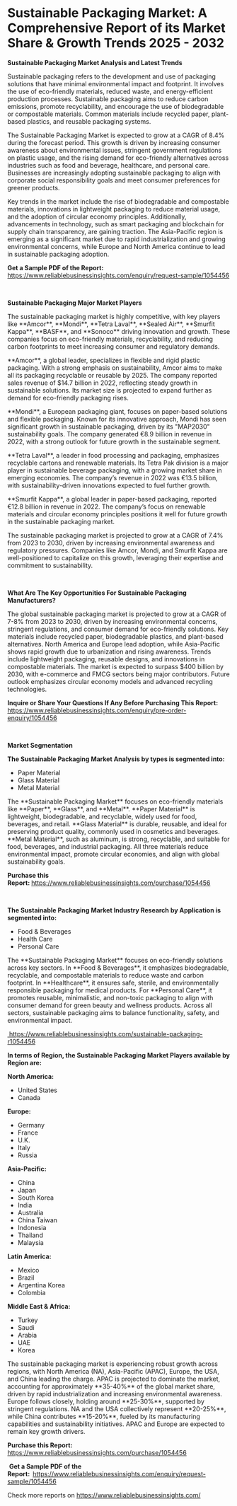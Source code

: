 <p><h1>Sustainable Packaging Market: A Comprehensive Report of its Market Share & Growth Trends 2025 - 2032</h1></p><p><strong>Sustainable Packaging Market Analysis and Latest Trends</strong></p>
<p><p>Sustainable packaging refers to the development and use of packaging solutions that have minimal environmental impact and footprint. It involves the use of eco-friendly materials, reduced waste, and energy-efficient production processes. Sustainable packaging aims to reduce carbon emissions, promote recyclability, and encourage the use of biodegradable or compostable materials. Common materials include recycled paper, plant-based plastics, and reusable packaging systems.</p><p>The Sustainable Packaging Market is expected to grow at a CAGR of 8.4% during the forecast period. This growth is driven by increasing consumer awareness about environmental issues, stringent government regulations on plastic usage, and the rising demand for eco-friendly alternatives across industries such as food and beverage, healthcare, and personal care. Businesses are increasingly adopting sustainable packaging to align with corporate social responsibility goals and meet consumer preferences for greener products.</p><p>Key trends in the market include the rise of biodegradable and compostable materials, innovations in lightweight packaging to reduce material usage, and the adoption of circular economy principles. Additionally, advancements in technology, such as smart packaging and blockchain for supply chain transparency, are gaining traction. The Asia-Pacific region is emerging as a significant market due to rapid industrialization and growing environmental concerns, while Europe and North America continue to lead in sustainable packaging adoption.</p></p>
<p><strong>Get a Sample PDF of the Report:&nbsp;</strong> <a href="https://www.reliablebusinessinsights.com/enquiry/request-sample/1054456?utm_campaign=62&utm_medium=2&utm_source=Github&utm_content=ia&utm_term=26012025&utm_id=sustainable-packaging">https://www.reliablebusinessinsights.com/enquiry/request-sample/1054456</a></p>
<p>&nbsp;</p>
<p><strong>Sustainable Packaging Major Market Players</strong></p>
<p><p>The sustainable packaging market is highly competitive, with key players like **Amcor**, **Mondi**, **Tetra Laval**, **Sealed Air**, **Smurfit Kappa**, **BASF**, and **Sonoco** driving innovation and growth. These companies focus on eco-friendly materials, recyclability, and reducing carbon footprints to meet increasing consumer and regulatory demands.</p><p>**Amcor**, a global leader, specializes in flexible and rigid plastic packaging. With a strong emphasis on sustainability, Amcor aims to make all its packaging recyclable or reusable by 2025. The company reported sales revenue of $14.7 billion in 2022, reflecting steady growth in sustainable solutions. Its market size is projected to expand further as demand for eco-friendly packaging rises.</p><p>**Mondi**, a European packaging giant, focuses on paper-based solutions and flexible packaging. Known for its innovative approach, Mondi has seen significant growth in sustainable packaging, driven by its "MAP2030" sustainability goals. The company generated €8.9 billion in revenue in 2022, with a strong outlook for future growth in the sustainable segment.</p><p>**Tetra Laval**, a leader in food processing and packaging, emphasizes recyclable cartons and renewable materials. Its Tetra Pak division is a major player in sustainable beverage packaging, with a growing market share in emerging economies. The company’s revenue in 2022 was €13.5 billion, with sustainability-driven innovations expected to fuel further growth.</p><p>**Smurfit Kappa**, a global leader in paper-based packaging, reported €12.8 billion in revenue in 2022. The company’s focus on renewable materials and circular economy principles positions it well for future growth in the sustainable packaging market.</p><p>The sustainable packaging market is projected to grow at a CAGR of 7.4% from 2023 to 2030, driven by increasing environmental awareness and regulatory pressures. Companies like Amcor, Mondi, and Smurfit Kappa are well-positioned to capitalize on this growth, leveraging their expertise and commitment to sustainability.</p></p>
<p>&nbsp;</p>
<p><strong>What Are The Key Opportunities For Sustainable Packaging Manufacturers?</strong></p>
<p><p>The global sustainable packaging market is projected to grow at a CAGR of 7-8% from 2023 to 2030, driven by increasing environmental concerns, stringent regulations, and consumer demand for eco-friendly solutions. Key materials include recycled paper, biodegradable plastics, and plant-based alternatives. North America and Europe lead adoption, while Asia-Pacific shows rapid growth due to urbanization and rising awareness. Trends include lightweight packaging, reusable designs, and innovations in compostable materials. The market is expected to surpass $400 billion by 2030, with e-commerce and FMCG sectors being major contributors. Future outlook emphasizes circular economy models and advanced recycling technologies.</p></p>
<p><strong>Inquire or Share Your Questions If Any Before Purchasing This Report:</strong> <a href="https://www.reliablebusinessinsights.com/enquiry/pre-order-enquiry/1054456?utm_campaign=62&utm_medium=2&utm_source=Github&utm_content=ia&utm_term=26012025&utm_id=sustainable-packaging">https://www.reliablebusinessinsights.com/enquiry/pre-order-enquiry/1054456</a></p>
<p>&nbsp;</p>
<p><strong>Market Segmentation</strong></p>
<p><strong>The Sustainable Packaging Market Analysis by types is segmented into:</strong></p>
<p><ul><li>Paper Material</li><li>Glass Material</li><li>Metal Material</li></ul></p>
<p><p>The **Sustainable Packaging Market** focuses on eco-friendly materials like **Paper**, **Glass**, and **Metal**. **Paper Material** is lightweight, biodegradable, and recyclable, widely used for food, beverages, and retail. **Glass Material** is durable, reusable, and ideal for preserving product quality, commonly used in cosmetics and beverages. **Metal Material**, such as aluminum, is strong, recyclable, and suitable for food, beverages, and industrial packaging. All three materials reduce environmental impact, promote circular economies, and align with global sustainability goals.</p></p>
<p><strong>Purchase this Report:&nbsp;</strong><a href="https://www.reliablebusinessinsights.com/purchase/1054456?utm_campaign=62&utm_medium=2&utm_source=Github&utm_content=ia&utm_term=26012025&utm_id=sustainable-packaging">https://www.reliablebusinessinsights.com/purchase/1054456</a></p>
<p>&nbsp;</p>
<p><strong>The Sustainable Packaging Market Industry Research by Application is segmented into:</strong></p>
<p><ul><li>Food & Beverages</li><li>Health Care</li><li>Personal Care</li></ul></p>
<p><p>The **Sustainable Packaging Market** focuses on eco-friendly solutions across key sectors. In **Food & Beverages**, it emphasizes biodegradable, recyclable, and compostable materials to reduce waste and carbon footprint. In **Healthcare**, it ensures safe, sterile, and environmentally responsible packaging for medical products. For **Personal Care**, it promotes reusable, minimalistic, and non-toxic packaging to align with consumer demand for green beauty and wellness products. Across all sectors, sustainable packaging aims to balance functionality, safety, and environmental impact.</p></p>
<p><a href="https://www.reliablebusinessinsights.com/sustainable-packaging-r1054456?utm_campaign=62&utm_medium=2&utm_source=Github&utm_content=ia&utm_term=26012025&utm_id=sustainable-packaging">&nbsp;https://www.reliablebusinessinsights.com/sustainable-packaging-r1054456</a></p>
<p><strong>In terms of Region, the Sustainable Packaging Market Players available by Region are:</strong></p>
<p>
    <p> <strong> North America: </strong>
        <ul>
            <li>United States</li>
            <li>Canada</li>
        </ul>
        </p> 
    <p> <strong> Europe: </strong>
        <ul>
            <li>Germany</li>
            <li>France</li>
            <li>U.K.</li>
            <li>Italy</li>
            <li>Russia</li>
        </ul>
        </p> 
    <p> <strong> Asia-Pacific: </strong>
        <ul>
            <li>China</li>
            <li>Japan</li>
            <li>South Korea</li>
            <li>India</li>
            <li>Australia</li>
            <li>China Taiwan</li>
            <li>Indonesia</li>
            <li>Thailand</li>
            <li>Malaysia</li>
        </ul>
        </p> 
    <p> <strong> Latin America: </strong>
        <ul>
            <li>Mexico</li>
            <li>Brazil</li>
            <li>Argentina Korea</li>
            <li>Colombia</li>
        </ul>
        </p> 
    <p> <strong> Middle East & Africa: </strong>
        <ul>
            <li>Turkey</li>
            <li>Saudi</li>
            <li>Arabia</li>
            <li>UAE</li>
            <li>Korea</li>
        </ul>
    </p>
    </p>
<p><p>The sustainable packaging market is experiencing robust growth across regions, with North America (NA), Asia-Pacific (APAC), Europe, the USA, and China leading the charge. APAC is projected to dominate the market, accounting for approximately **35-40%** of the global market share, driven by rapid industrialization and increasing environmental awareness. Europe follows closely, holding around **25-30%**, supported by stringent regulations. NA and the USA collectively represent **20-25%**, while China contributes **15-20%**, fueled by its manufacturing capabilities and sustainability initiatives. APAC and Europe are expected to remain key growth drivers.</p></p>
<p><strong>Purchase this Report: </strong><a href="https://www.reliablebusinessinsights.com/purchase/1054456?utm_campaign=62&utm_medium=2&utm_source=Github&utm_content=ia&utm_term=26012025&utm_id=sustainable-packaging">https://www.reliablebusinessinsights.com/purchase/1054456</a></p>
<p>&nbsp;<strong>Get a Sample PDF of the Report:&nbsp;&nbsp;</strong><a href="https://www.reliablebusinessinsights.com/enquiry/request-sample/1054456?utm_campaign=62&utm_medium=2&utm_source=Github&utm_content=ia&utm_term=26012025&utm_id=sustainable-packaging">https://www.reliablebusinessinsights.com/enquiry/request-sample/1054456</a></p>
<p><strong></strong></p>
<p>Check more reports on <a href="https://www.reliablebusinessinsights.com/?utm_campaign=62&utm_medium=2&utm_source=Github&utm_content=ia&utm_term=26012025&utm_id=sustainable-packaging">https://www.reliablebusinessinsights.com/</a></p>